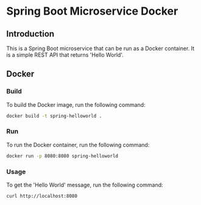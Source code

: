 # Spring Boot Microservice Docker

## Introduction

This is a Spring Boot microservice that can be run as a Docker container.
It is a simple REST API that returns 'Hello World'.

## Docker

### Build

To build the Docker image, run the following command:

```bash
docker build -t spring-helloworld .
```

### Run

To run the Docker container, run the following command:

```bash
docker run -p 8080:8080 spring-helloworld
```

### Usage

To get the 'Hello World' message, run the following command:

```bash
curl http://localhost:8080
```
